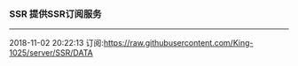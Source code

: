 ### SSR 提供SSR订阅服务
---
2018-11-02 20:22:13 订阅:https://raw.githubusercontent.com/King-1025/server/SSR/DATA
